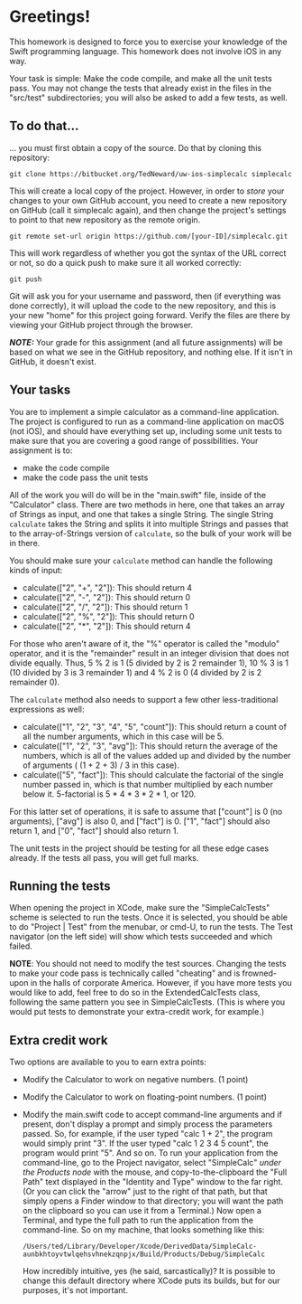 # Greetings!
This homework is designed to force you to exercise your knowledge of the Swift programming language. This homework does not involve iOS in any way.

Your task is simple: Make the code compile, and make all the unit tests pass. You may not change the
tests that already exist in the files in the "src/test" subdirectories; you will also be asked to add
a few tests, as well.

## To do that...
... you must first obtain a copy of the source. Do that by cloning this repository:

    git clone https://bitbucket.org/TedNeward/uw-ios-simplecalc simplecalc

This will create a local copy of the project. However, in order to *store* your changes to your own
GitHub account, you need to create a new repository on GitHub (call it simplecalc again), and then
change the project's settings to point to that new repository as the remote origin.

    git remote set-url origin https://github.com/[your-ID]/simplecalc.git

This will work regardless of whether you got the syntax of the URL correct or not, so do a quick
push to make sure it all worked correctly:

    git push

Git will ask you for your username and password, then (if everything was done correctly), it will
upload the code to the new repository, and this is your new "home" for this project going forward.
Verify the files are there by viewing your GitHub project through the browser.

***NOTE:*** Your grade for this assignment (and all future assignments) will be based on what we
see in the GitHub repository, and nothing else. If it isn't in GitHub, it doesn't exist.

## Your tasks

You are to implement a simple calculator as a command-line application. The project is configured to
run as a command-line application on macOS (not iOS), and should have everything set up, including
some unit tests to make sure that you are covering a good range of possibilities. Your assignment
is to:

* make the code compile
* make the code pass the unit tests

All of the work you will do will be in the "main.swift" file, inside of the "Calculator" class.
There are two methods in here, one that takes an array of Strings as input, and one that takes a
single String. The single String `calculate` takes the String and splits it into multiple Strings
and passes that to the array-of-Strings version of `calculate`, so the bulk of your work will be
in there.

You should make sure your `calculate` method can handle the following kinds of input:

* calculate(["2", "+", "2"]): This should return 4
* calculate(["2", "-", "2"]): This should return 0
* calculate(["2", "/", "2"]): This should return 1
* calculate(["2", "%", "2"]): This should return 0
* calculate(["2", "*", "2"]): This should return 4

For those who aren't aware of it, the "%" operator is called the "modulo" operator, and it is the
"remainder" result in an integer division that does not divide equally. Thus, 5 % 2 is 1 (5 divided
by 2 is 2 remainder 1), 10 % 3 is 1 (10 divided by 3 is 3 remainder 1) and 4 % 2 is 0 (4 divided by
2 is 2 remainder 0).

The `calculate` method also needs to support a few other less-traditional expressions as well:

* calculate(["1", "2", "3", "4", "5", "count"]): This should return a count of all the number arguments,
  which in this case will be 5.
* calculate(["1", "2", "3", "avg"]): This should return the average of the numbers, which is all of the
  values added up and divided by the number of arguments ( (1 + 2 + 3) / 3 in this case).
* calculate(["5", "fact"]): This should calculate the factorial of the single number passed in, which
  is that number multiplied by each number below it. 5-factorial is 5 * 4 * 3 * 2 * 1, or 120.
  
For this latter set of operations, it is safe to assume that ["count"] is 0 (no arguments),
["avg"] is also 0, and ["fact"] is 0. ["1", "fact"] should also return 1, and ["0", "fact"] should
also return 1.

The unit tests in the project should be testing for all these edge cases already. If the tests all
pass, you will get full marks.

## Running the tests

When opening the project in XCode, make sure the "SimpleCalcTests" scheme is selected to run the tests.
Once it is selected, you should be able to do "Project | Test" from the menubar, or cmd-U, to run
the tests. The Test navigator (on the left side) will show which tests succeeded and which failed.

**NOTE**: You should not need to modify the test sources. Changing the tests to make your code pass
is technically called "cheating" and is frowned-upon in the halls of corporate America. However, if
you have more tests you would like to add, feel free to do so in the ExtendedCalcTests class, following
the same pattern you see in SimpleCalcTests. (This is where you would put tests to demonstrate your
extra-credit work, for example.)

## Extra credit work

Two options are available to you to earn extra points:

* Modify the Calculator to work on negative numbers. (1 point)
* Modify the Calculator to work on floating-point numbers. (1 point)
* Modify the main.swift code to accept command-line arguments and if present, don't display a prompt
  and simply process the parameters passed. So, for example, if the user typed "calc 1 + 2", the
  program would simply print "3". If the user typed "calc 1 2 3 4 5 count", the program would print
  "5". And so on. To run your application from the command-line, go to the Project navigator, select
  "SimpleCalc" *under the Products node* with the mouse, and copy-to-the-clipboard the "Full Path" 
  text displayed in the "Identity and Type" window to the far right. (Or you can click the "arrow"
  just to the right of that path, but that simply opens a Finder window to that directory; you will
  want the path on the clipboard so you can use it from a Terminal.) Now open a Terminal, and type
  the full path to run the application from the command-line. So on my machine, that looks something
  like this:
  
      /Users/ted/Library/Developer/Xcode/DerivedData/SimpleCalc-aunbkhtoyvtwlqehsvhnekzqnpjx/Build/Products/Debug/SimpleCalc
      
  How incredibly intuitive, yes (he said, sarcastically)? It is possible to change this default
  directory where XCode puts its builds, but for our purposes, it's not important.

